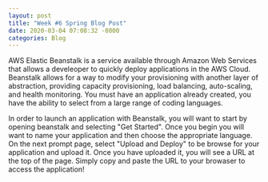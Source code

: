 ```yaml
---
layout: post
title: "Week #6 Spring Blog Post"
date: 2020-03-04 07:08:32 -0800
categories: Blog
---
```


AWS Elastic Beanstalk is a service available through Amazon Web Services that allows a develeoper to quickly deploy applications in the AWS Cloud. Beanstalk allows for a way to modify your provisioning with another layer of abstraction, providing capacity provisioning, load balancing, auto-scaling, and health monitoring. You must have an application already created, you have the ability to select from a large range of coding languages. 

In order to launch an application with Beanstalk, you will want to start by opening beanstalk and selecting "Get Started". Once you begin you will want to name your application and then choose the appropriate language. On the next prompt page, select "Upload and Deploy" to be browse for your application and upload it. Once you have uploaded it, you will see a URL at the top of the page. Simply copy and paste the URL to your browaser to access the application!
